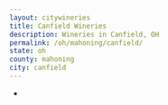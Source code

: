 ```yaml
---
layout: citywineries
title: Canfield Wineries
description: Wineries in Canfield, OH
permalink: /oh/mahoning/canfield/
state: oh
county: mahoning
city: canfield
---
```

-
